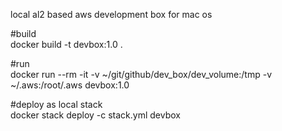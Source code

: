 local al2 based aws development box for mac os

#build  
docker build -t devbox:1.0 .

#run  
docker run --rm -it -v ~/git/github/dev_box/dev_volume:/tmp -v ~/.aws:/root/.aws devbox:1.0

#deploy as local stack  
docker stack deploy -c stack.yml devbox
